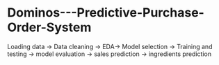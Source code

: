 # Dominos---Predictive-Purchase-Order-System
Loading data -> Data cleaning -> EDA-> Model selection -> Training and testing -> model evaluation -> sales prediction -> ingredients prediction

